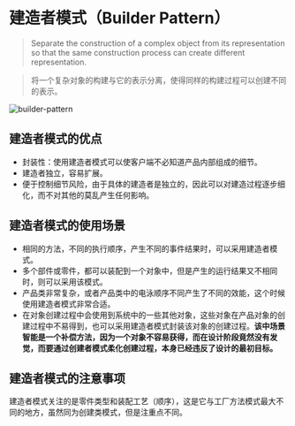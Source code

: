 # 建造者模式（Builder Pattern）

> Separate the construction of a complex object from its representation
> so that the same construction process can create different representation.

> 将一个复杂对象的构建与它的表示分离，使得同样的构建过程可以创建不同的表示。

![builder-pattern](builder-pattern.svg)

## 建造者模式的优点

* 封装性：使用建造者模式可以使客户端不必知道产品内部组成的细节。
* 建造者独立，容易扩展。
* 便于控制细节风险，由于具体的建造者是独立的，因此可以对建造过程逐步细化，而不对其他的莫乱产生任何影响。

## 建造者模式的使用场景

* 相同的方法，不同的执行顺序，产生不同的事件结果时，可以采用建造者模式。
* 多个部件或零件，都可以装配到一个对象中，但是产生的运行结果又不相同时，则可以采用该模式。
* 产品类非常复杂，或者产品类中的电泳顺序不同产生了不同的效能，这个时候使用建造者模式非常合适。
* 在对象创建过程中会使用到系统中的一些其他对象，这些对象在产品对象的创建过程中不易得到，也可以采用建造者模式封装该对象的创建过程。**该中场景智能是一个补偿方法，因为一个对象不容易获得，而在设计阶段竟然没有发觉，而要通过创建者模式柔化创建过程，本身已经违反了设计的最初目标。**

## 建造者模式的注意事项

建造者模式关注的是零件类型和装配工艺（顺序），这是它与工厂方法模式最大不同的地方，虽然同为创建类模式，但是注重点不同。
